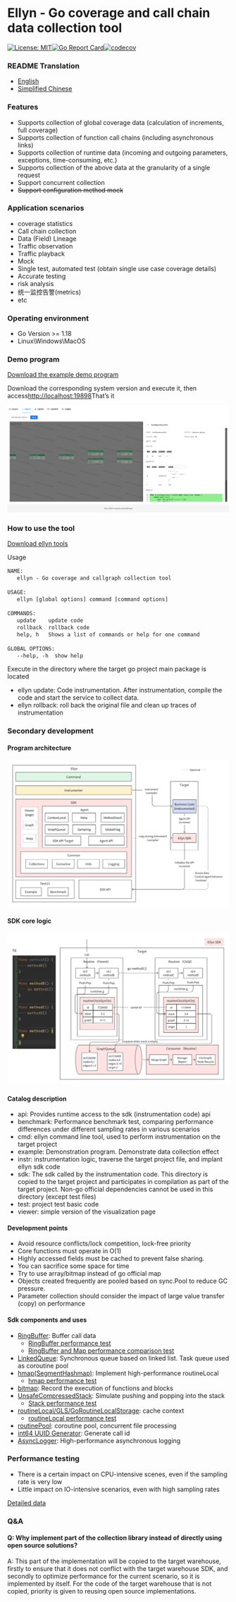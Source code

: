 # Ellyn - Go coverage and call chain data collection tool

[![License: MIT](https://img.shields.io/badge/License-MIT-yellow.svg)](https://opensource.org/licenses/MIT)[![Go Report Card](https://goreportcard.com/badge/github.com/lvyahui8/ellyn)](https://goreportcard.com/report/github.com/lvyahui8/ellyn)[![codecov](https://codecov.io/gh/lvyahui8/ellyn/graph/badge.svg?token=YBV3TH2HQU)](https://codecov.io/gh/lvyahui8/ellyn)

### README Translation

-   [English](README.en.md)
-   [Simplified Chinese](README.md)

### Features

-   Supports collection of global coverage data (calculation of increments, full coverage)
-   Supports collection of function call chains (including asynchronous links)
-   Supports collection of runtime data (incoming and outgoing parameters, exceptions, time-consuming, etc.)
-   Supports collection of the above data at the granularity of a single request
-   Support concurrent collection
-   ~~Support configuration method mock~~

### Application scenarios

-   coverage statistics
-   Call chain collection
-   Data (Field) Lineage
-   Traffic observation
-   Traffic playback
-   Mock
-   Single test, automated test (obtain single use case coverage details)
-   Accurate testing
-   risk analysis
-   统一监控告警(metrics)
-   etc

### Operating environment

-   Go Version >= 1.18
-   Linux\\Windows\\MacOS

### Demo program

[Download the example demo program](https://github.com/lvyahui8/ellyn/releases)

Download the corresponding system version and execute it, then access<http://localhost:19898>That’s it

![调用链](./.assets/graph.png)

### How to use the tool

[Download ellyn tools](https://github.com/lvyahui8/ellyn/releases)

Usage

```text
NAME:
   ellyn - Go coverage and callgraph collection tool

USAGE:
   ellyn [global options] command [command options]

COMMANDS:
   update    update code
   rollback  rollback code
   help, h   Shows a list of commands or help for one command

GLOBAL OPTIONS:
   --help, -h  show help
```

Execute in the directory where the target go project main package is located

-   ellyn update: Code instrumentation. After instrumentation, compile the code and start the service to collect data.
-   ellyn rollback: roll back the original file and clean up traces of instrumentation

### Secondary development

#### Program architecture

![架构图](.assets/arch.png)

#### SDK core logic

![架构图](.assets/flow.png)

#### Catalog description

-   api: Provides runtime access to the sdk (instrumentation code) api
-   benchmark: Performance benchmark test, comparing performance differences under different sampling rates in various scenarios
-   cmd: ellyn command line tool, used to perform instrumentation on the target project
-   example: Demonstration program. Demonstrate data collection effect
-   instr: instrumentation logic, traverse the target project file, and implant ellyn sdk code
-   sdk: The sdk called by the instrumentation code. This directory is copied to the target project and participates in compilation as part of the target project. Non-go official dependencies cannot be used in this directory (except test files)
-   test: project test basic code
-   viewer: simple version of the visualization page

#### Development points

-   Avoid resource conflicts/lock competition, lock-free priority
-   Core functions must operate in O(1)
-   Highly accessed fields must be cached to prevent false sharing.
-   You can sacrifice some space for time
-   Try to use array/bitmap instead of go official map
-   Objects created frequently are pooled based on sync.Pool to reduce GC pressure.
-   Parameter collection should consider the impact of large value transfer (copy) on performance

#### Sdk components and uses

-   [RingBuffer](./sdk/common/collections/ringbuffer.go): Buffer call data
    -   [RingBuffer performance test](./sdk/common/collections/ringbuffer.md)
    -   [RingBuffer and Map performance comparison test](./sdk/common/collections/ring_buffer_vs_map.md)
-   [LinkedQueue](./sdk/common/collections/linked_queue.go): Synchronous queue based on linked list. Task queue used as coroutine pool
-   [hmap(SegmentHashmap)](./sdk/common/collections/hmap.go): Implement high-performance routineLocal
    -   [hmap performance test](./sdk/common/collections/hmap.md)
-   [bitmap](./sdk/common/collections/bitmap.go): Record the execution of functions and blocks
-   [UnsafeCompressedStack](./sdk/common/collections/stack.go): Simulate pushing and popping into the stack
    -   [Stack performance test](./sdk/common/collections/stack.md)
-   [routineLocal/GLS/GoRoutineLocalStorage](./sdk/common/goroutine/routine_local.go): cache context
    -   [routineLocal performance test](./sdk/common/goroutine/routine_local_test.go)
-   [routinePool](./sdk/common/goroutine/routine_pool.go): coroutine pool, concurrent file processing
-   [int64 UUID Generator](./sdk/common/guid/guid.go): Generate call id
-   [AsyncLogger](./sdk/common/logging/readme.md): High-performance asynchronous logging

### Performance testing

-   There is a certain impact on CPU-intensive scenes, even if the sampling rate is very low
-   Little impact on IO-intensive scenarios, even with high sampling rates

[Detailed data](./benchmark/result.md)

### Q&A

#### Q: Why implement part of the collection library instead of directly using open source solutions?

A: This part of the implementation will be copied to the target warehouse, firstly to ensure that it does not conflict with the target warehouse SDK, and secondly to optimize performance for the current scenario, so it is implemented by itself. For the code of the target warehouse that is not copied, priority is given to reusing open source implementations.
